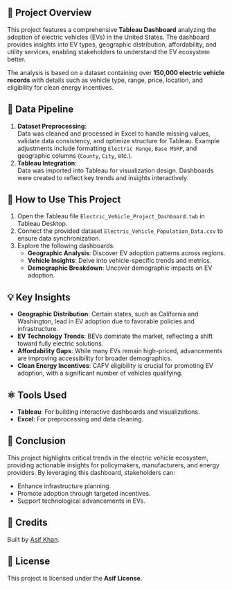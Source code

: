 <h2>🚀 Project Overview</h2>
<p>
    This project features a comprehensive <strong>Tableau Dashboard</strong> analyzing the adoption of electric vehicles (EVs) in the United States. The dashboard provides insights into EV types, geographic distribution, affordability, and utility services, enabling stakeholders to understand the EV ecosystem better.
</p>
<p>
    The analysis is based on a dataset containing over <strong>150,000 electric vehicle records</strong> with details such as vehicle type, range, price, location, and eligibility for clean energy incentives.
</p>

<h2>🔄 Data Pipeline</h2>
<ol>
    <li>
        <strong>Dataset Preprocessing</strong>:<br>
        Data was cleaned and processed in Excel to handle missing values, validate data consistency, and optimize structure for Tableau. Example adjustments include formatting <code>Electric Range</code>, <code>Base MSRP</code>, and geographic columns (<code>County</code>, <code>City</code>, etc.).
    </li>
    <li>
        <strong>Tableau Integration</strong>:<br>
        Data was imported into Tableau for visualization design. Dashboards were created to reflect key trends and insights interactively.
    </li>
</ol>

<h2>🔗 How to Use This Project</h2>
<ol>
    <li>Open the Tableau file <code>Electric_Vehicle_Project_Dashboard.twb</code> in Tableau Desktop.</li>
    <li>Connect the provided dataset <code>Electric_Vehicle_Population_Data.csv</code> to ensure data synchronization.</li>
    <li>Explore the following dashboards:
        <ul>
            <li><strong>Geographic Analysis</strong>: Discover EV adoption patterns across regions.</li>
            <li><strong>Vehicle Insights</strong>: Delve into vehicle-specific trends and metrics.</li>
            <li><strong>Demographic Breakdown</strong>: Uncover demographic impacts on EV adoption.</li>
        </ul>
    </li>
</ol>

<h2>💡 Key Insights</h2>
<ul>
    <li><strong>Geographic Distribution</strong>: Certain states, such as California and Washington, lead in EV adoption due to favorable policies and infrastructure.</li>
    <li><strong>EV Technology Trends</strong>: BEVs dominate the market, reflecting a shift toward fully electric solutions.</li>
    <li><strong>Affordability Gaps</strong>: While many EVs remain high-priced, advancements are improving accessibility for broader demographics.</li>
    <li><strong>Clean Energy Incentives</strong>: CAFV eligibility is crucial for promoting EV adoption, with a significant number of vehicles qualifying.</li>
</ul>

<h2>⚛ Tools Used</h2>
<ul>
    <li><strong>Tableau</strong>: For building interactive dashboards and visualizations.</li>
    <li><strong>Excel</strong>: For preprocessing and data cleaning.</li>
</ul>

<h2>🌟 Conclusion</h2>
<p>
    This project highlights critical trends in the electric vehicle ecosystem, providing actionable insights for policymakers, manufacturers, and energy providers. By leveraging this dashboard, stakeholders can:
</p>
<ul>
    <li>Enhance infrastructure planning.</li>
    <li>Promote adoption through targeted incentives.</li>
    <li>Support technological advancements in EVs.</li>
</ul>

<h2>👤 Credits</h2>
<p>Built by <a href="https://github.com/asifk48">Asif Khan</a>.</p>

<h2>📄 License</h2>
<p>This project is licensed under the <strong>Asif License</strong>.</p>
